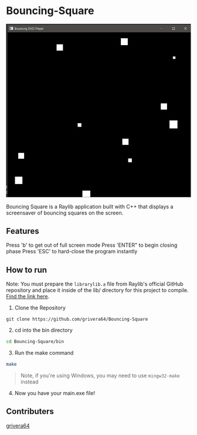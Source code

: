 # Bouncing-Square

![Example Run](https://github.com/grivera64/Bouncing-Square/blob/main/img/Boucing-Square-Demo.jpg?raw=true)

Bouncing Square is a Raylib application built with C++ that displays a screensaver of bouncing squares on the screen.

## Features

Press 'b' to get out of full screen mode
Press 'ENTER" to begin closing phase
Press 'ESC' to hard-close the program instantly

## How to run

Note: You must prepare the `librarylib.a` file from Raylib's official GitHub repository and place it inside of the lib/ directory for this project to compile. [Find the link here](https://github.com/raysan5/raylib).

1. Clone the Repository

```git
git clone https://github.com/grivera64/Bouncing-Square
```

2. cd into the bin directory

```bash
cd Bouncing-Square/bin
```

3. Run the make command
```bash
make
```
> Note, if you're using Windows, you may need to use `mingw32-make` instead

4. Now you have your main.exe file!

## Contributers

[grivera64](https://github.com/grivera64)
